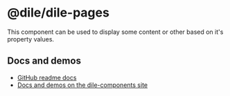 # @dile/dile-pages

This component can be used to display some content or other based on it's property values.

## Docs and demos

- [GitHub readme docs](https://github.com/Polydile/dile-components/blob/master/site/pages/components/dile-pages.rocket.md)
- [Docs and demos on the dile-components site](https://dile-components.polydile.com/components/dile-pages/)